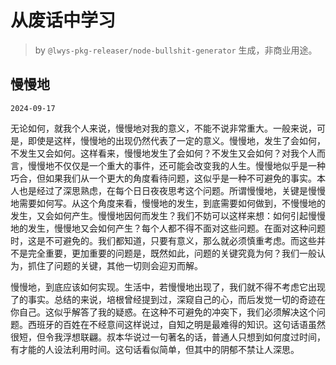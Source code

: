 # 从废话中学习

> by `@lwys-pkg-releaser/node-bullshit-generator` 生成，非商业用途。

## 慢慢地

`2024-09-17`

无论如何，就我个人来说，慢慢地对我的意义，不能不说非常重大。一般来说，可是，即使是这样，慢慢地的出现仍然代表了一定的意义。慢慢地，发生了会如何，不发生又会如何。这样看来，慢慢地发生了会如何？不发生又会如何？对我个人而言，慢慢地不仅仅是一个重大的事件，还可能会改变我的人生。慢慢地似乎是一种巧合，但如果我们从一个更大的角度看待问题，这似乎是一种不可避免的事实。本人也是经过了深思熟虑，在每个日日夜夜思考这个问题。所谓慢慢地，关键是慢慢地需要如何写。从这个角度来看，慢慢地的发生，到底需要如何做到，不慢慢地的发生，又会如何产生。慢慢地因何而发生？我们不妨可以这样来想：如何引起慢慢地的发生，慢慢地又会如何产生？每个人都不得不面对这些问题。在面对这种问题时，这是不可避免的。我们都知道，只要有意义，那么就必须慎重考虑。而这些并不是完全重要，更加重要的问题是，既然如此，问题的关键究竟为何？我们一般认为，抓住了问题的关键，其他一切则会迎刃而解。

慢慢地，到底应该如何实现。生活中，若慢慢地出现了，我们就不得不考虑它出现了的事实。总结的来说，培根曾经提到过，深窥自己的心，而后发觉一切的奇迹在你自己。这似乎解答了我的疑惑。在这种不可避免的冲突下，我们必须解决这个问题。西班牙的百姓在不经意间这样说过，自知之明是最难得的知识。这句话语虽然很短，但令我浮想联翩。叔本华说过一句著名的话，普通人只想到如何度过时间，有才能的人设法利用时间。这句话看似简单，但其中的阴郁不禁让人深思。